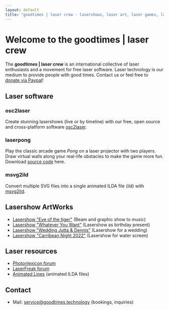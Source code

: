```yaml
---
layout: default
title: "goodtimes | laser crew - lasershows, laser art, laser games, laser control software"
---
```


# Welcome to the goodtimes | laser crew
The **goodtimes | laser crew** is an international collective of laser enthusiasts and a movement for free laser software. Laser technology is our medium to provide people with good times. Contact us or feel free to [donate via Paypal](https://www.paypal.com/paypalme/brittabaltz)!

## Laser software
### osc2laser
Create stunning lasershows (live or by timeline) with our free, open source and cross-platform software [osc2laser](/osc2laser.html).

### laserpong
Play the classic arcade game *Pong* on a laser projector with two players. Draw virtual walls along your real-life obstacles to make the game more fun. Download [source code](https://github.com/goodtimes-code/laserpong) here.

### msvg2ild
Convert multiple SVG files into a single animated ILDA file (ild) with [msvg2ild](https://github.com/goodtimes-code/msvg2ild).

## Lasershow ArtWorks
- [Lasershow "Eye of the tiger"](https://www.youtube.com/watch?v=MXgKLad80P0) (Beam and graphic show to music)
- [Lasershow "Whatever You Want"](https://www.youtube.com/watch?v=_5FiKHApgyw) (Lasershow as birthday present)
- [Lasershow "Wedding Jutta & Dennis"](https://www.youtube.com/watch?v=NMLCVmzW9sE) (Lasershow for a wedding)
- [Lasershow "Carribean Night 2022"](https://www.youtube.com/watch?v=JsKpOB2sVtA&t=8s) (Lasershow for water screen)

## Laser resources
- [Photonlexicon forum](https://photonlexicon.com/forums/)
- [LaserFreak forum](https://www.laserfreak.net/forum/)
- [Animated Lines](https://www.animated-lines.com/en/) (animated ILDA files)

## Contact
- Mail: service@goodtimes.technology (bookings, inquiries)
